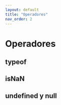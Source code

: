 ```yaml
---
layout: default
title: "Operadores"
nav_order: 2
---
```


# Operadores
## typeof
## isNaN
## undefined y null